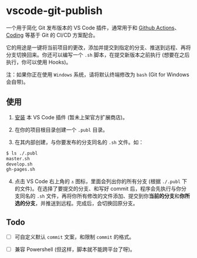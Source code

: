 # vscode-git-publish

一个用于简化 Git 发布版本的 VS Code 插件，通常用于和 [Github Actions](https://docs.github.com/cn/actions/learn-github-actions)、[Coding](https://coding.net/) 等基于 Git 的 CI/CD 方案配合。

它的用途是一键将当前项目的更改，添加并提交到指定的分支、推送到远程、再将分支切换回来。你还可以编写一个 `.sh` 脚本，在提交新版本之前执行 (想要在之后执行，你可以使用 Hooks)。

注：如果你正在使用 `Windows` 系统，请将默认终端修改为 `bash` (Git for Windows 会自带)。

## 使用

1. [安装](https://github.com/akirarika/vscode-git-publish/releases/tag/v0.0.1) 本 VS Code 插件 (暂未上架官方扩展商店)。

2. 在你的项目根目录创建一个 `.publ` 目录。

3. 在其内部创建，与你要发布的分支同名的 `.sh` 文件。如：

```bash
$ ls ./.publ
master.sh
develop.sh
gh-pages.sh
```

4. 点击 VS Code 右上角的 `⚓` 图标，里面会列出你的所有分支 (根据 `./.publ` 下的文件)。在选择了要提交的分支、和写好 commit 后，程序会先执行与你分支同名的 `.sh` 文件，再将你所有修改的文件添加、提交到你**当前的分支**和**你所选的分支**，并推送到远程。完成后，会切换回原分支。

## Todo

- [ ] 可自定义默认 `commit` 文案，和限制 `commit` 的格式。

- [ ] 兼容 Powershell (但这样，脚本就不能跨平台了呀)。
